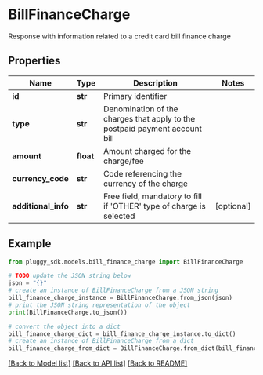 # BillFinanceCharge

Response with information related to a credit card bill finance charge

## Properties

Name | Type | Description | Notes
------------ | ------------- | ------------- | -------------
**id** | **str** | Primary identifier | 
**type** | **str** | Denomination of the charges that apply to the postpaid payment account bill | 
**amount** | **float** | Amount charged for the charge/fee | 
**currency_code** | **str** | Code referencing the currency of the charge | 
**additional_info** | **str** | Free field, mandatory to fill if &#39;OTHER&#39; type of charge is selected | [optional] 

## Example

```python
from pluggy_sdk.models.bill_finance_charge import BillFinanceCharge

# TODO update the JSON string below
json = "{}"
# create an instance of BillFinanceCharge from a JSON string
bill_finance_charge_instance = BillFinanceCharge.from_json(json)
# print the JSON string representation of the object
print(BillFinanceCharge.to_json())

# convert the object into a dict
bill_finance_charge_dict = bill_finance_charge_instance.to_dict()
# create an instance of BillFinanceCharge from a dict
bill_finance_charge_from_dict = BillFinanceCharge.from_dict(bill_finance_charge_dict)
```
[[Back to Model list]](../README.md#documentation-for-models) [[Back to API list]](../README.md#documentation-for-api-endpoints) [[Back to README]](../README.md)


